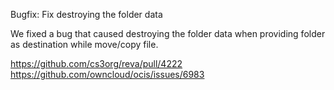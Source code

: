 Bugfix: Fix destroying the folder data

We fixed a bug that caused destroying the folder data when providing folder as destination while move/copy file.

https://github.com/cs3org/reva/pull/4222
https://github.com/owncloud/ocis/issues/6983
